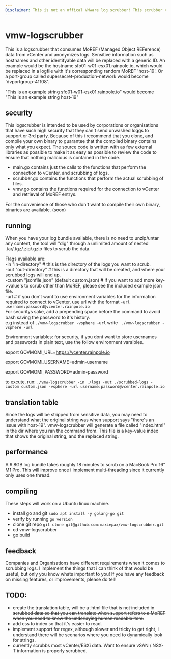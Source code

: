 ```yaml
---
Disclaimer: This is not an offical VMware log scrubber! This scrubber comes with no warranty or guarantee and it's your own responsiblity to verify that all sensitive information has been removed before sharing the logs.
---
```


# vmw-logscrubber

This is a logscrubber that consumes MoREF (Managed Object REFerence) data from vCenter and anonymizes logs.
Sensitive information such as hostnames and other identifyable data will be replaced with a generic ID.
An example would be the hostname sfo01-w01-esx01.rainpole.io, which would be replaced in a logfile with it's corresponding random MoREF 'host-19'. Or a port-group called supersecret-production-network would become 'dvportgroup-41108'.

"This is an example string sfo01-w01-esx01.rainpole.io" would become "This is an example string host-19"

## security

This logscrubber is intended to be used by corporations or organisations that have such high security that they can't send unwashed loggs to support or 3rd party.
Because of this i recommend that you clone, and compile your own binary to guarantee that the compiled binary contains only what you expect.
The source code is written with as few external libraries as possible to make it as easy as possible to review the code to ensure that nothing malicious is contained in the code.

- main.go contains just the calls to the functions that perform the connection to vCenter, and scrubbing of logs.
- scrubber.go contains the functions that perform the actual scrubbing of files.
- vmw.go contains the functions required for the connection to vCenter and retrieval of MoREF entrys.

For the convenience of those who don't want to compile their own binary, binaries are available. (soon)

## running

When you have your log bundle available, there is no need to unzip/untar any content, the tool will "dig" through a unlimited amount of nested .tar/.tgz/.zip/.gzip files to scrub the data.

Flags available are: <br/>
-in "in-directory" # this is the directory of the logs you want to scrub.<br/>
-out "out-directory" # this is a directory that will be created, and where your scrubbed logs will end up.<br/>
-custom "jsonfile.json" (default custom.json) # if you want to add more key->value's to scrub other than MoREF, please see the included example json file.<br/>
-url # if you don't want to use environment variables for the information required to connect to vCenter, use url with the format `-url username:password@vcenter.rainpole.io` <br/>
For securitys sake, add a prepending space before the command to avoid bash saving the password to it's history.<br/>
e.g instead of `./vmw-logscrubber -vsphere -url` write ` ./vmw-logscrubber -vsphere -url`

Environment variables:
for security, if you dont want to store usernames and passwords in plain text, use the follow environment varaibles.

export GOVMOMI_URL=https://vcenter.rainpole.io

export GOVMOMI_USERNAME=admin-username

export GOVMOMI_PASSWORD=admin-password

to excute, run: `./vmw-logscrubber -in ./logs -out ./scrubbed-logs -custom custom.json -vsphere -url username:password@vcenter.rainpole.io`

## translation table

Since the logs will be stripped from sensitive data, you may need to understand what the original string was when support says "there's an issue with host-19". vmw-logscrubber will generate a file called "index.html" in the dir where you ran the command from. This file is a key-value index that shows the original string, and the replaced string.

## performance

A 9.8GB log bundle takes roughly 18 minutes to scrub on a MacBook Pro 16" M1 Pro. This will improve once i implement multi-threading since it currently only uses one thread.

## compiling

These steps will work on a Ubuntu linux machine.

- install go and git `sudo apt install -y golang-go git`
- verify by running `go version`
- clone git repo `git clone git@github.com:maxiepax/vmw-logscrubber.git`
- cd vmw-logscrubber
- go build

## feedback

Companies and Organisations have different requirements when it comes to scrubbing logs. I implement the things that i can think of that would be useful, but only you know whats important to you! If you have any feedback on missing features, or improvements, please do tell!

## TODO:

- ~~create the translation table, will be a .html file that is not included in scrubbed data so that you can translate when support refers to a MoREF when you need to know the underlaying human readable item.~~
- add css to index so that it's easier to read.
- implement support for regex, although slower and tricky to get right, i understand there will be scenarios where you need to dynamically look for strings.
- currently scrubbs most vCenter/ESXi data. Want to ensure vSAN / NSX-T information is properly scrubbed.
